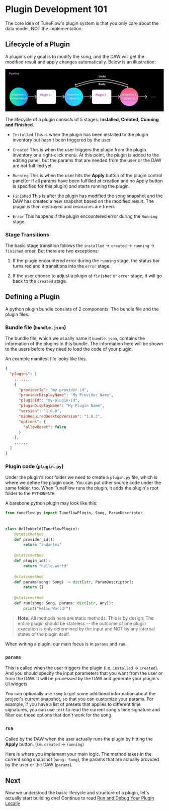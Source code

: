 # Plugin Development 101

The core idea of TuneFlow's plugin system is that you only care about the data model, NOT the implementation.

## Lifecycle of a Plugin

A plugin's only goal is to modify the song, and the DAW will get the modified result and apply changes automatically. Below is an illustration:

![Plugin Flow](../../images/pipeline_flow_en.jpg)

The lifecycle of a plugin consists of 5 stages: **Installed, Created, Cunning and Finished**.

* `Installed` This is when the plugin has been installed to the plugin inventory but hasn't been triggered by the user.

* `Created` This is when the user triggers the plugin from the plugin inventory or a right-click menu. At this point, the plugin is added to the editing panel, but the params that are needed from the user or the DAW are not fulfilled yet.

* `Running` This is when the user hits the **Apply** button of the plugin control panel(or if all params have been fulfilled at creation and no Apply button is specified for this plugin) and starts running the plugin.

* `Finished` This is after the plugin has modified the song snapshot and the DAW has created a new snapshot based on the modified result. The plugin is then destroyed and resources are freed.

* `Error` This happens if the plugin encountered error during the `Running` stage.

### Stage Transitions

The basic stage transition follows the `installed` -> `created` -> `running` -> `finished` order. But there are two exceptions:

1. If the plugin encountered error during the `running` stage, the status bar turns red and it transitions into the `error` stage.

2. If the user choose to adjust a plugin at `finished` or `error` stage, it will go back to the `created` stage.

## Defining a Plugin

A python plugin bundle consists of 2 components: The bundle file and the plugin files.

### Bundle file (`bundle.json`)

The bundle file, which we usually name it `bundle.json`, contains the information of the plugins in this bundle. The information here will be shown to the users before they need to load the code of your plugin.

An example manifest file looks like this.

```json
{
  "plugins": [
    ......,
    {
      "providerId": "my-provider-id",
      "providerDisplayName": "My Provider Name",
      "pluginId": "my-plugin-id",
      "pluginDisplayName": "My Plugin Name",
      "version": "1.0.0",
      "minRequiredDesktopVersion": "1.8.3",
      "options": {
        "allowReset": false
      }
    },
    ......
  ]
}

```

### Plugin code (`plugin.py`)

Under the plugin's root folder we need to create a `plugin.py` file, which is where we define the plugin code. You can put other source code under the same folder, too. When TuneFlow runs the plugin, it adds the plugin's root folder to the `PYTHONPATH`.

A barebone python plugin may look like this:

```python
from tuneflow_py import TuneflowPlugin, Song, ParamDescriptor


class HelloWorld(TuneflowPlugin):
    @staticmethod
    def provider_id():
        return "andantei"

    @staticmethod
    def plugin_id():
        return "hello-world"

    @staticmethod
    def params(song: Song) -> dict[str, ParamDescriptor]:
        return {}

    @staticmethod
    def run(song: Song, params: dict[str, Any]):
        print("Hello World!")

```

> **Note:** All methods here are static methods. This is by design: The entire plugin should be stateless -- the outcome of one plugin execution is only determined by the input and NOT by any internal states of the plugin itself.

When writing a plugin, our main focus is in `params` and `run`.

### `params`

This is called when the user triggers the plugin (i.e. `installed` -> `created`). And you should specify the input parameters that you want from the user or from the DAW. It will be processed by the DAW and generate your plugin's UI widgets.

You can optionally use `song` to get some additional information about the project's current snapshot, so that you can customize your params. For example, if you have a list of presets that applies to different time signatures, you can use `init` to read the current song's time signature and filter out those options that don't work for the song.

### `run`

Called by the DAW when the user actually runs the plugin by hitting the **Apply** button. (i.e. `created` -> `running`)

Here is where you implement your main logic. The method takes in the current song snapshot (`song: Song`), the params that are actually provided by the user or the DAW (`params`).


## Next

Now we understood the basic lifecycle and structure of a plugin, let's actually start building one! Continue to read [Run and Debug Your Plugin Locally](./devkit.md)